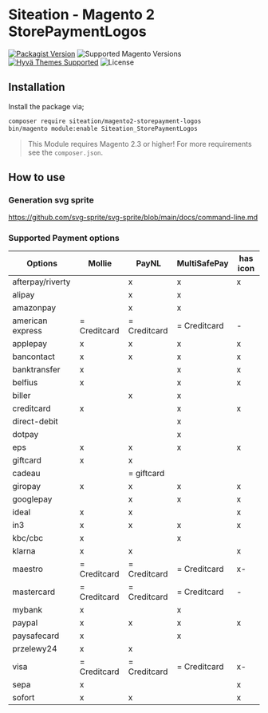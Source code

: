 # Siteation - Magento 2 StorePaymentLogos

[![Packagist Version](https://img.shields.io/packagist/v/siteation/magento2-module-storeinfo-payment-logos?style=for-the-badge)](https://packagist.org/packages/siteation/magento2-module-storeinfo-payment-logos)
![Supported Magento Versions](https://img.shields.io/badge/magento-%202.3_|_2.4-brightgreen.svg?logo=magento&longCache=true&style=for-the-badge)
[![Hyvä Themes Supported](https://img.shields.io/badge/Hyva_Themes-Supported-3df0af.svg?longCache=true&style=for-the-badge)](https://hyva.io/)
![License](https://img.shields.io/github/license/Siteation/magento2-module-storeinfo-payment-logos?color=%23234&style=for-the-badge)

<!-- TODO: intro -->

## Installation

Install the package via;

```bash
composer require siteation/magento2-storepayment-logos
bin/magento module:enable Siteation_StorePaymentLogos
```

> This Module requires Magento 2.3 or higher!
> For more requirements see the `composer.json`.

## How to use

<!-- TODO: how to -->

### Generation svg sprite

<!-- TODO: how to -->

https://github.com/svg-sprite/svg-sprite/blob/main/docs/command-line.md

### Supported Payment options

<!-- TODO update filter -->
<!-- TODO create missing icons -->
<!-- TODO check payment codes for provider -->

| Options          | Mollie       | PayNL        | MultiSafePay | has icon |
| ---------------- | ------------ | ------------ | ------------ | -------- |
| afterpay/riverty |              | x            | x            | x        |
| alipay           |              | x            | x            |          |
| amazonpay        |              | x            | x            |          |
| american express | = Creditcard | = Creditcard | = Creditcard | -        |
| applepay         | x            | x            | x            | x        |
| bancontact       | x            | x            | x            | x        |
| banktransfer     | x            |              | x            | x        |
| belfius          | x            |              | x            | x        |
| biller           |              | x            | x            |          |
| creditcard       | x            |              | x            | x        |
| direct-debit     |              |              | x            |          |
| dotpay           |              |              | x            |          |
| eps              | x            | x            | x            | x        |
| giftcard         | x            | x            |              |          |
| cadeau           |              | = giftcard   |              |          |
| giropay          | x            | x            | x            | x        |
| googlepay        |              | x            | x            | x        |
| ideal            | x            | x            |              | x        |
| in3              | x            | x            | x            | x        |
| kbc/cbc          | x            |              | x            |          |
| klarna           | x            | x            |              | x        |
| maestro          | = Creditcard | = Creditcard | = Creditcard | x-       |
| mastercard       | = Creditcard | = Creditcard | = Creditcard | -        |
| mybank           | x            |              | x            |          |
| paypal           | x            | x            | x            | x        |
| paysafecard      | x            |              | x            |          |
| przelewy24       | x            | x            |              |          |
| visa             | = Creditcard | = Creditcard | = Creditcard | x-       |
| sepa             | x            |              |              | x        |
| sofort           | x            | x            |              | x        |
